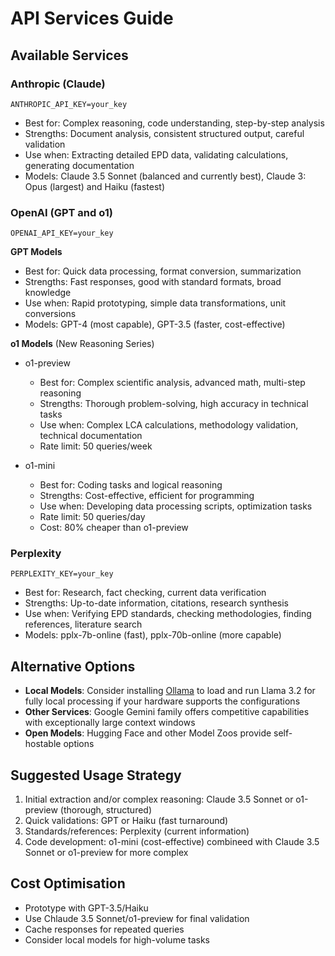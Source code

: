 # API Services Guide

## Available Services

### Anthropic (Claude)
```
ANTHROPIC_API_KEY=your_key
```
- Best for: Complex reasoning, code understanding, step-by-step analysis
- Strengths: Document analysis, consistent structured output, careful validation
- Use when: Extracting detailed EPD data, validating calculations, generating documentation
- Models: Claude 3.5 Sonnet (balanced and currently best), Claude 3: Opus (largest) and Haiku (fastest)

### OpenAI (GPT and o1)
```
OPENAI_API_KEY=your_key
```

**GPT Models**
- Best for: Quick data processing, format conversion, summarization
- Strengths: Fast responses, good with standard formats, broad knowledge
- Use when: Rapid prototyping, simple data transformations, unit conversions
- Models: GPT-4 (most capable), GPT-3.5 (faster, cost-effective)

**o1 Models** (New Reasoning Series)
- o1-preview
  - Best for: Complex scientific analysis, advanced math, multi-step reasoning
  - Strengths: Thorough problem-solving, high accuracy in technical tasks
  - Use when: Complex LCA calculations, methodology validation, technical documentation
  - Rate limit: 50 queries/week
  
- o1-mini
  - Best for: Coding tasks and logical reasoning
  - Strengths: Cost-effective, efficient for programming
  - Use when: Developing data processing scripts, optimization tasks
  - Rate limit: 50 queries/day
  - Cost: 80% cheaper than o1-preview

### Perplexity
```
PERPLEXITY_KEY=your_key
```
- Best for: Research, fact checking, current data verification
- Strengths: Up-to-date information, citations, research synthesis
- Use when: Verifying EPD standards, checking methodologies, finding references, literature search
- Models: pplx-7b-online (fast), pplx-70b-online (more capable)

## Alternative Options
- **Local Models**: Consider installing [Ollama](https://ollama.com/) to load and run Llama 3.2 for fully local processing if your hardware supports the configurations
- **Other Services**: Google Gemini family offers competitive capabilities with exceptionally large context windows
- **Open Models**: Hugging Face and other Model Zoos provide self-hostable options

## Suggested Usage Strategy
1. Initial extraction and/or complex reasoning: Claude 3.5 Sonnet or o1-preview (thorough, structured)
2. Quick validations: GPT or Haiku (fast turnaround)
3. Standards/references: Perplexity (current information)
4. Code development: o1-mini (cost-effective) combineed with Claude 3.5 Sonnet or o1-preview for more complex

## Cost Optimisation
- Prototype with GPT-3.5/Haiku
- Use Chlaude 3.5 Sonnet/o1-preview for final validation
- Cache responses for repeated queries
- Consider local models for high-volume tasks